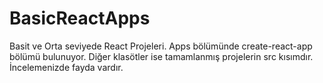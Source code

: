 # BasicReactApps
 Basit ve Orta seviyede React Projeleri. Apps bölümünde create-react-app bölümü bulunuyor. Diğer klasötler ise tamamlanmış projelerin src kısımdır. İncelemenizde fayda vardır.
